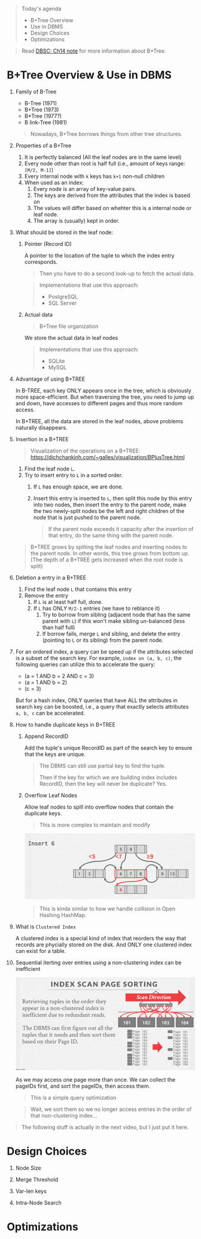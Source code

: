 > Today's agenda
>
> * B+Tree Overview
> * Use in DBMS
> * Design Choices
> * Optimizations

> Read 
> [DBSC: Ch14 note](https://github.com/SteveLauC/Notes/blob/main/database/Database_System_Concepts/Ch14_Indexing.md)
> for more information about B+Tree.

# B+Tree Overview & Use in DBMS

1. Family of B-Tree

   * B-Tree (1971)
   * B+Tree (1973)
   * B*Tree (1977?)
   * B link-Tree (1981)

   > Nowadays, B+Tree borrows things from other tree structures.

1. Properties of a B+Tree

   1. It is perfectly balanced (All the leaf nodes are in the same level)
   2. Every node other than root is half full (i.e., amount of keys range: `[M/2, M-1]`)
   3. Every internal node with `k` keys has `k+1` non-null children
   4. When used as an index:
      1. Every node is an array of key-value pairs.
      2. The keys are derived from the attributes that the index is based on
      3. The values will differ based on whehter this is a internal node or leaf node.
      4. The array is (usually) kept in order.

2. What should be stored in the leaf node:

   1. Pointer (Record ID)

      A pointer to the location of the tuple to which the index entry corresponds. 

      > Then you have to do a second look-up to fetch the actual data.

      > Implementations that use this approach:
      > * PostgreSQL
      > * SQL Server

   2. Actual data

      > B+Tree file organization 

      We store the actual data in leaf nodes

      > Implementations that use this approach:
      > * SQLite
      > * MySQL 

3. Advantage of using B+TREE

   In B-TREE, each key ONLY appears once in the tree, which is obviously more
   space-efficient. But when traversing the tree, you need to jump up and down,
   have accesses to different pages and thus more random access.

   In B+TREE, all the data are stored in the leaf nodes, above problems naturally
   disappears.

4. Insertion in a B+TREE

   > Visualization of the operations on a B+TREE: 
   > https://dichchankinh.com/~galles/visualization/BPlusTree.html

   1. Find the leaf node `L`.
   2. Try to insert entry to `L` in a sorted order.
      1. If `L` has enough space, we are done.
      2. Insert this entry is inserted to `L`, then split this node by
         this entry into two nodes, then insert the entry to the parent node, make 
         the two newly-split nodes be the left and right children of the node that 
         is just pushed to the parent node.

         > If the parent node exceeds it capacity after the insertion of that 
         > entry, do the same thing with the parent node.

    > B+TREE grows by spliting the leaf nodes and inserting nodes to the parent 
    > node. In other words, this tree grows from bottom up. (The depth of a B+TREE
    > gets increased when the root node is split)

5. Deletion a entry in a B+TREE
   1. Find the leaf node `L` that contains this entry
   2. Remove the entry
      1. If `L` is at least half full, done. 
      2. If `L` has ONLY `M/2-1` entries (we have to reblance it)
         1. Try to borrow from sibling (adjacent node that has the same parent 
            with `L`) if this won't make sibling un-balanced (less than half full)
         2. If borrow fails, merge `L` and sibling, and delete the entry (pointing
            to `L` or its sibling) from the parent node. 

6. For an ordered index, a query can be speed up if the attributes selected
   is a subset of the search key. For example, `index on (a, b, c)`, the
   following queries can utilize this to accelerate the query:
   * (a = 1 AND b = 2 AND c = 3)
   * (a = 1 AND b = 2)
   * (c = 3)

   But for a hash index, ONLY queries that have ALL the attributes in search 
   key can be boosted, i.e., a query that exactly selects attributes `a, b, c`
   can be accelerated.

7. How to handle duplicate keys in B+TREE

   1. Append RecordID

      Add the tuple's unique RecordID as part of the search key to ensure that 
      the keys are unique.

      > The DBMS can still use partial key to find the tuple.
      > 
      > Then if the key for which we are building index includes RecordID, then
      > the key will never be duplicate? Yes.

   2. Overflow Leaf Nodes

      Allow leaf nodes to spill into overflow nodes that contain the duplicate
      keys.

      > This is more complex to maintain and modify

      ![diagram](https://github.com/SteveLauC/pic/blob/main/Screenshot%20from%202023-06-25%2011-00-10.png)

      > This is kinda similar to how we handle collision in Open Hashing HashMap.

8. What is `Clustered Index`

   A clustered index is a special kind of index that reorders the way that
   records are phycially stored on the disk. And ONLY one clustered index 
   can exist for a table.


9. Sequential iterting over entries using a non-clustering index can be 
   inefficient

   ![diagram](https://github.com/SteveLauC/pic/blob/main/Screenshot%20from%202023-06-25%2011-42-33.png)

   As we may access one page more than once. We can collect the pageIDs first, and
   sort the pageIDs, then access them.

   > This is a simple query optimization

   > Wait, we sort them so we no longer access entries in the order of that 
   > non-clustering index...


> The following stuff is actually in the next video, but I just put it here.

# Design Choices

1. Node Size

2. Merge Threshold

3. Var-len keys

4. Intra-Node Search


# Optimizations
